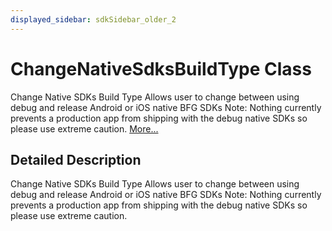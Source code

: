 ```yaml
---
displayed_sidebar: sdkSidebar_older_2
---
```

# ChangeNativeSdksBuildType Class 

<div class="contents">Change Native SDKs Build Type Allows user to change between using debug and release Android or iOS native BFG SDKs Note: Nothing currently prevents a production app from shipping with the debug native SDKs so please use extreme caution.    <a href="class_b_f_g_s_d_k_1_1_change_native_sdks_build_type.html#details">More...</a><a name="details" id="details"></a><h2 class="groupheader">Detailed Description</h2><div class="textblock">Change Native SDKs Build Type Allows user to change between using debug and release Android or iOS native BFG SDKs Note: Nothing currently prevents a production app from shipping with the debug native SDKs so please use extreme caution. </div></div> 
